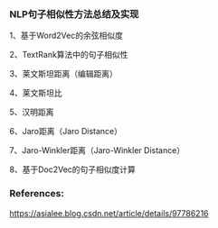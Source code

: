 ### NLP句子相似性方法总结及实现  

1、基于Word2Vec的余弦相似度

2、TextRank算法中的句子相似性

3、莱文斯坦距离（编辑距离）

4、莱文斯坦比

5、汉明距离

6、Jaro距离（Jaro Distance）

7、Jaro-Winkler距离（Jaro-Winkler Distance）

8、基于Doc2Vec的句子相似度计算

### References:
https://asialee.blog.csdn.net/article/details/97786216
